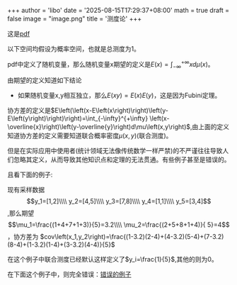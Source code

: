 +++
author = 'libo'
date = '2025-08-15T17:29:37+08:00'
math = true
draft = false
image = "image.png"
title = '测度论'
+++

<!--more-->

这是[pdf](./probability.pdf)

以下空间均假设为概率空间，也就是总测度为1。

pdf中定义了随机变量，那么随机变量x期望的定义是$E\left(x\right)=\int_{-\infty}^{+\infty} xd\mu\left(x\right)$。

由期望的定义知道如下结论

* 如果随机变量x,y相互独立，那么$E\left(xy\right)=E\left(x\right)E\left(y\right)$，这是因为Fubini定理。

协方差的定义是$E\left(\left(x-E\left(x\right)\right)\left(y-E\left(y\right)\right)\right)=\int_{-\infty}^{+\infty} \left(x-\overline{x}\right)\left(y-\overline{y}\right)d\mu\left(x,y\right)$,由上面的定义知道协方差的定义需要知道联合概率密度$\mu\left(x,y\right)$(联合测度)。

但是在实际应用中使用者(统计领域无法像传统数学一样严禁)的不严谨往往导致人们忽略其定义，从而导致其他知识点和定理的无法贯通。有些例子甚至是错误的。

且看下面的例子:

现有采样数据$$y_1=[1,2]\\\\   y_2=[4,5]\\\\  y_3=[7,8]\\\\ y_4=[1,1]\\\\ y_5=[3,4]$$,那么期望
$$\mu_1=\frac{(1+4+7+1+3)}{5}=3.2\\\\ \mu_2=\frac{(2+5+8+1+4)}{ 5}=4$$，协方差为
$cov\left(x_1,y_2\right)=\frac{(1-3.2)(2-4)+(4-3.2)(5-4)+(7-3.2)(8-4)+(1-3.2)(1-4)+(3-3.2)(4-4)}{5}$

在这个例子中联合测度已经默认这样定义了$y_i=\frac{1}{5}$,其他的则为0。


在下面这个例子中，则完全错误：[错误的例子](https://zhidao.baidu.com/question/689931018470753924.html)
